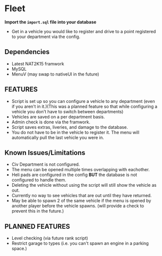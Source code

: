 # Fleet

**Import the ```import.sql``` file into your database**

+ Get in a vehicle you would like to register and drive to a point registered to your department via the config.

## Dependencies
+ Latest NAT2K15 framwork 
+ MySQL
+ MenuV (may swap to nativeUI in the future)

## FEATURES
+ Script is set up so you can configure a vehicle to any department (even if you aren't in it.)(This was a planned feature so that while configuring a vehicle you don't have to switch between departments)
+ Vehicles are saved on a per department basis.
+ Admin check is done via the framwork.
+ Script saves extras, liveries, and damage to the database.
+ You do not have to be in the vehicle to register it. The menu will automatically pull the last vehicle you were in.

## Known Issues/Limitations
+ Civ Department is not configured.
+ The menu can be opened multiple times overlapping with eachother.
+ Heli pads are configured in the config **BUT** the database is not configured to handle them.
+ Deleting the vehicle without using the script will still show the vehicle as out.
+ Currently no way to see vehicles that are out until they have returned.
+ May be able to spawn 2 of the same vehicle if the menu is opened by another player before the vehicle spawns. (will provide a check to prevent this in the future.)

## PLANNED FEATURES
+ Level checking (via future rank script)
+ Restrict garage to types (i.e. you can't spawn an engine in a parking space.)

